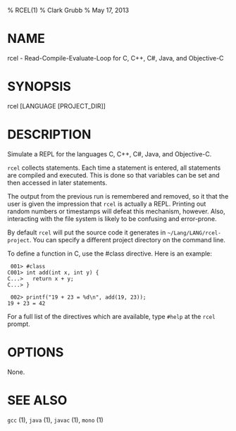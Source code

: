 % RCEL(1)
% Clark Grubb
% May 17, 2013


# NAME

rcel - Read-Compile-Evaluate-Loop for C, C++, C#, Java, and Objective-C

# SYNOPSIS

rcel [LANGUAGE [PROJECT_DIR]]

# DESCRIPTION

Simulate a REPL for the languages C, C++, C#, Java, and Objective-C.

`rcel` collects statements.  Each time a statement is entered, all
statements are compiled and executed.  This is done so that variables
can be set and then accessed in later statements.

The output from the previous run is remembered and removed, so it that
the user is given the impression that `rcel` is actually a REPL.  Printing
out random numbers or timestamps will defeat this mechanism, however.  Also,
interacting with the file system is likely to be confusing and error-prone.

By default `rcel` will put the source code it generates in `~/Lang/LANG/rcel-project`.
You can specify a different project directory on the command line.

To define a function in C, use the #class directive.  Here is an example:

     001> #class
    C001> int add(int x, int y) {
    C...>   return x + y;
    C...> }

     002> printf("19 + 23 = %d\n", add(19, 23));
    19 + 23 = 42

For a full list of the directives which are available, type
 `#help` at the `rcel` prompt.

# OPTIONS

None.

# SEE ALSO

`gcc` (1), `java` (1), `javac` (1), `mono` (1)

